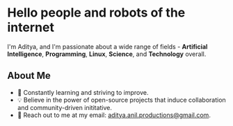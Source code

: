 # Hello people and robots of the internet 

I'm Aditya, and I'm passionate about a wide range of fields - **Artificial Intelligence**, **Programming**, **Linux**, **Science**, and **Technology** overall. 

## About Me
- 🌱 Constantly learning and striving to improve.
- 💡 Believe in the power of open-source projects that induce collaboration and community-driven inititative.
- 🤝 Reach out to me at my email: aditya.anil.productions@gmail.com.


